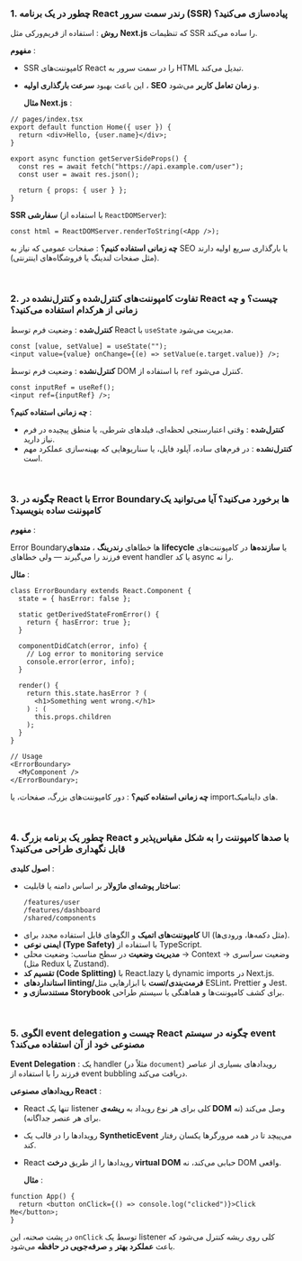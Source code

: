 ### 1. چطور در یک برنامه React رندر سمت سرور (SSR) پیاده‌سازی می‌کنید؟

**روش** : استفاده از فریم‌ورکی مثل **Next.js** که تنظیمات SSR را ساده می‌کند.

**مفهوم** :

- SSR کامپوننت‌های React را در سمت سرور به HTML تبدیل می‌کند.
- این باعث بهبود **سرعت بارگذاری اولیه** ، **SEO** و **زمان تعامل کاربر** می‌شود.

  **مثال Next.js** :

```tsx
// pages/index.tsx
export default function Home({ user }) {
  return <div>Hello, {user.name}</div>;
}

export async function getServerSideProps() {
  const res = await fetch("https://api.example.com/user");
  const user = await res.json();

  return { props: { user } };
}
```

**SSR سفارشی** (با استفاده از `ReactDOMServer`):

```tsx
const html = ReactDOMServer.renderToString(<App />);
```

**چه زمانی استفاده کنیم؟** : صفحات عمومی که نیاز به SEO یا بارگذاری سریع اولیه دارند (مثل صفحات لندینگ یا فروشگاه‌های اینترنتی).

<br />

### 2. تفاوت کامپوننت‌های کنترل‌شده و کنترل‌نشده در React چیست؟ و چه زمانی از هرکدام استفاده می‌کنید؟

**کنترل‌شده** : وضعیت فرم توسط React با `useState` مدیریت می‌شود.

```tsx
const [value, setValue] = useState("");
<input value={value} onChange={(e) => setValue(e.target.value)} />;
```

**کنترل‌نشده** : وضعیت فرم توسط DOM با استفاده از `ref` کنترل می‌شود.

```tsx
const inputRef = useRef();
<input ref={inputRef} />;
```

**چه زمانی استفاده کنیم؟** :

- **کنترل‌شده** : وقتی اعتبارسنجی لحظه‌ای، فیلدهای شرطی، یا منطق پیچیده در فرم نیاز دارید.
- **کنترل‌نشده** : در فرم‌های ساده، آپلود فایل، یا سناریوهایی که بهینه‌سازی عملکرد مهم است.

<br />

### 3. چگونه در React با Error Boundaryها برخورد می‌کنید؟ آیا می‌توانید یک کامپوننت ساده بنویسید؟

**مفهوم** :

Error Boundaryها خطاهای **رندرینگ** ، **متدهای lifecycle** یا **سازنده‌ها** در کامپوننت‌های فرزند را می‌گیرند — ولی خطاهای event handler یا کد async را نه.

**مثال** :

```tsx
class ErrorBoundary extends React.Component {
  state = { hasError: false };

  static getDerivedStateFromError() {
    return { hasError: true };
  }

  componentDidCatch(error, info) {
    // Log error to monitoring service
    console.error(error, info);
  }

  render() {
    return this.state.hasError ? (
      <h1>Something went wrong.</h1>
    ) : (
      this.props.children
    );
  }
}

// Usage
<ErrorBoundary>
  <MyComponent />
</ErrorBoundary>;
```

**چه زمانی استفاده کنیم؟** : دور کامپوننت‌های بزرگ، صفحات، یا importهای داینامیک.

<br />

### 4. چطور یک برنامه بزرگ React با صدها کامپوننت را به شکل مقیاس‌پذیر و قابل نگهداری طراحی می‌کنید؟

**اصول کلیدی** :

- **ساختار پوشه‌ای ماژولار** بر اساس دامنه یا قابلیت:
  ```
  /features/user
  /features/dashboard
  /shared/components
  ```
- **کامپوننت‌های اتمیک** و الگوهای قابل استفاده مجدد برای UI (مثل دکمه‌ها، ورودی‌ها).
- **ایمنی نوعی (Type Safety)** با استفاده از TypeScript.
- **مدیریت وضعیت** در سطح مناسب: وضعیت محلی → Context → وضعیت سراسری (مثل Redux یا Zustand).
- **تقسیم کد (Code Splitting)** با React.lazy یا dynamic imports در Next.js.
- **استانداردهای linting/فرمت‌بندی/تست** با ابزارهایی مثل ESLint، Prettier و Jest.
- **مستندسازی و Storybook** برای کشف کامپوننت‌ها و هماهنگی با سیستم طراحی.

<br />

### 5. الگوی event delegation چیست و React چگونه در سیستم event مصنوعی خود از آن استفاده می‌کند؟

**Event Delegation** : یک handler (مثلاً در `document`) رویدادهای بسیاری از عناصر فرزند را با استفاده از event bubbling دریافت می‌کند.

**رویدادهای مصنوعی React** :

- React تنها یک listener کلی برای هر نوع رویداد به **ریشه‌ی DOM** وصل می‌کند (نه برای هر عنصر جداگانه).
- رویدادها را در قالب یک **SyntheticEvent** می‌پیچد تا در همه مرورگرها یکسان رفتار کند.
- React رویدادها را از طریق **درخت virtual DOM** حبابی می‌کند، نه DOM واقعی.

  **مثال** :

```tsx
function App() {
  return <button onClick={() => console.log("clicked")}>Click Me</button>;
}
```

در پشت صحنه، این `onClick` توسط یک listener کلی روی ریشه کنترل می‌شود که باعث **عملکرد بهتر** و **صرفه‌جویی در حافظه** می‌شود.
